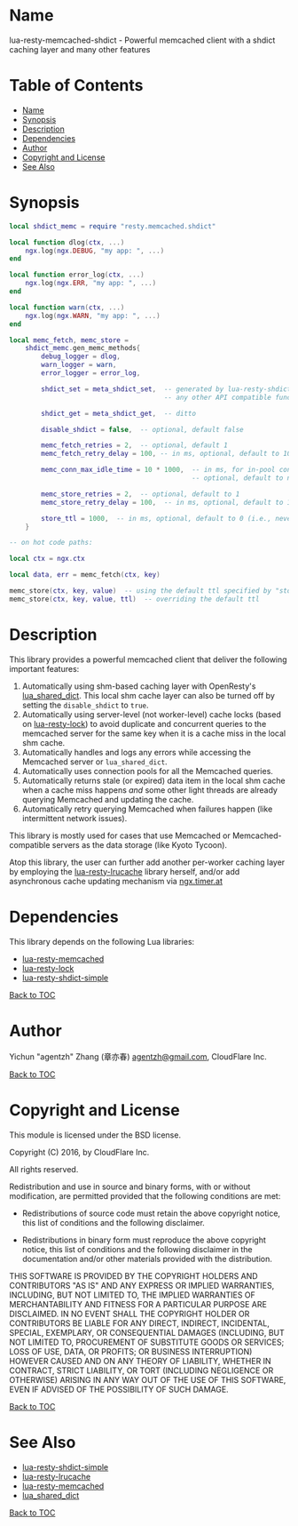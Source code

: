Name
====

lua-resty-memcached-shdict - Powerful memcached client with a shdict caching layer and many other features

Table of Contents
=================

* [Name](#name)
* [Synopsis](#synopsis)
* [Description](#description)
* [Dependencies](#dependencies)
* [Author](#author)
* [Copyright and License](#copyright-and-license)
* [See Also](#see-also)

Synopsis
========

```lua
local shdict_memc = require "resty.memcached.shdict"

local function dlog(ctx, ...)
    ngx.log(ngx.DEBUG, "my app: ", ...)
end

local function error_log(ctx, ...)
    ngx.log(ngx.ERR, "my app: ", ...)
end

local function warn(ctx, ...)
    ngx.log(ngx.WARN, "my app: ", ...)
end

local memc_fetch, memc_store =
    shdict_memc.gen_memc_methods{
        debug_logger = dlog,
        warn_logger = warn,
        error_logger = error_log,

        shdict_set = meta_shdict_set,  -- generated by lua-resty-shdict-simple or
                                       -- any other API compatible function factories

        shdict_get = meta_shdict_get,  -- ditto

        disable_shdict = false,  -- optional, default false

        memc_fetch_retries = 2,  -- optional, default 1
        memc_fetch_retry_delay = 100, -- in ms, optional, default to 100 (ms)

        memc_conn_max_idle_time = 10 * 1000,  -- in ms, for in-pool connections,
                                              -- optional, default to nil

        memc_store_retries = 2,  -- optional, default to 1
        memc_store_retry_delay = 100,  -- in ms, optional, default to 100 (ms)

        store_ttl = 1000,  -- in ms, optional, default to 0 (i.e., never expires)
    }

-- on hot code paths:

local ctx = ngx.ctx

local data, err = memc_fetch(ctx, key)

memc_store(ctx, key, value)  -- using the default ttl specified by "store_ttl"
memc_store(ctx, key, value, ttl)  -- overriding the default ttl
```

Description
===========

This library provides a powerful memcached client that deliver the following important features:

1. Automatically using shm-based caching layer with OpenResty's [lua_shared_dict](https://github.com/openresty/lua-nginx-module#lua_shared_dict).
This local shm cache layer can also be turned off by setting the `disable_shdict` to `true`.
1. Automatically using server-level (not worker-level) cache locks (based on
[lua-resty-lock](https://github.com/openresty/lua-resty-lock)) to avoid duplicate and concurrent
queries to the memcached server for the same key when it is a cache miss in the local shm cache.
1. Automatically handles and logs any errors while accessing the Memcached server or `lua_shared_dict`.
1. Automatically uses connection pools for all the Memcached queries.
1. Automatically returns stale (or expired) data item in the local shm cache when a cache miss happens
*and* some other light threads are already querying Memcached and updating the cache.
1. Automatically retry querying Memcached when failures happen (like intermittent network issues).

This library is mostly used for cases that use Memcached or Memcached-compatible servers as the
data storage (like Kyoto Tycoon).

Atop this library, the user can further add another per-worker caching layer by employing the
[lua-resty-lrucache](https://github.com/openresty/lua-resty-lrucache)
library herself, and/or add asynchronous cache updating mechanism via [ngx.timer.at](https://github.com/openresty/lua-nginx-module#ngxtimerat)

Dependencies
============

This library depends on the following Lua libraries:

* [lua-resty-memcached](https://github.com/openresty/lua-resty-memcached)
* [lua-resty-lock](https://github.com/openresty/lua-resty-lock)
* [lua-resty-shdict-simple](https://github.com/openresty/lua-resty-shdict-simple)

[Back to TOC](#table-of-contents)

Author
======

Yichun "agentzh" Zhang (章亦春) <agentzh@gmail.com>, CloudFlare Inc.

[Back to TOC](#table-of-contents)

Copyright and License
=====================

This module is licensed under the BSD license.

Copyright (C) 2016, by CloudFlare Inc.

All rights reserved.

Redistribution and use in source and binary forms, with or without modification, are permitted provided that the following conditions are met:

* Redistributions of source code must retain the above copyright notice, this list of conditions and the following disclaimer.

* Redistributions in binary form must reproduce the above copyright notice, this list of conditions and the following disclaimer in the documentation and/or other materials provided with the distribution.

THIS SOFTWARE IS PROVIDED BY THE COPYRIGHT HOLDERS AND CONTRIBUTORS "AS IS" AND ANY EXPRESS OR IMPLIED WARRANTIES, INCLUDING, BUT NOT LIMITED TO, THE IMPLIED WARRANTIES OF MERCHANTABILITY AND FITNESS FOR A PARTICULAR PURPOSE ARE DISCLAIMED. IN NO EVENT SHALL THE COPYRIGHT HOLDER OR CONTRIBUTORS BE LIABLE FOR ANY DIRECT, INDIRECT, INCIDENTAL, SPECIAL, EXEMPLARY, OR CONSEQUENTIAL DAMAGES (INCLUDING, BUT NOT LIMITED TO, PROCUREMENT OF SUBSTITUTE GOODS OR SERVICES; LOSS OF USE, DATA, OR PROFITS; OR BUSINESS INTERRUPTION) HOWEVER CAUSED AND ON ANY THEORY OF LIABILITY, WHETHER IN CONTRACT, STRICT LIABILITY, OR TORT (INCLUDING NEGLIGENCE OR OTHERWISE) ARISING IN ANY WAY OUT OF THE USE OF THIS SOFTWARE, EVEN IF ADVISED OF THE POSSIBILITY OF SUCH DAMAGE.

[Back to TOC](#table-of-contents)

See Also
========

* [lua-resty-shdict-simple](https://github.com/openresty/lua-resty-shdict-simple)
* [lua-resty-lrucache](https://github.com/openresty/lua-resty-lrucache)
* [lua-resty-memcached](https://github.com/openresty/lua-resty-memcached)
* [lua_shared_dict](https://github.com/openresty/lua-nginx-module#lua_shared_dict)

[Back to TOC](#table-of-contents)
